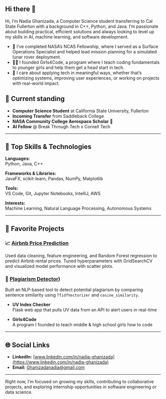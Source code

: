 ##                                                Hi there 👋


Hi, I’m Nadia Ghanizada, a Computer Science student transferring to Cal State Fullerton with a background in C++, Python, and Java. I’m passionate about building practical, efficient solutions and always looking to level up my skills in AI, machine learning, and software development.

- 🚀 I’ve completed NASA’s NCAS Fellowship, where I served as a Surface Operations Specialist and helped lead mission planning for a simulated lunar rover deployment.
- 👩‍💻 I founded Girls4Code, a program where I teach coding fundamentals to younger girls and help them get a head start in tech.
- 💬 I care about applying tech in meaningful ways, whether that’s optimizing systems, improving user experiences, or working on projects with real-world impact.

## 💼 Current standing
- **Computer Science Student** at California State University, Fullerton  
- **Incoming Transfer** from Saddleback College  
- **NASA Community College Aerospace Scholar** 🚀  
- **AI Fellow** @ Break Through Tech x Cornell Tech  

---

## 🔧 Top Skills & Technologies

**Languages:**  
Python, Java, C++

**Frameworks & Libraries:**  
JavaFX, scikit-learn, Pandas, NumPy, Matplotlib

**Tools:**  
VS Code, Git, Jupyter Notebooks, IntelliJ, AWS

**Interests:**  
Machine Learning, Natural Language Processing, Autonomous Systems

---

## 🌟 Favorite Projects

### 📈 [Airbnb Price Prediction](https://github.com/nadiazada/BTT_LAB8b)
Used data cleaning, feature engineering, and Random Forest regression to predict Airbnb rental prices. Tuned hyperparameters with GridSearchCV and visualized model performance with scatter plots.

### 📝 [Plagiarism Detector](https://github.com/nadiazada/Plagiarizing-detection_P1))
Built an NLP-based tool to detect potential plagiarism by comparing sentence similarity using `TfidfVectorizer` and `cosine_similarity`.

- **UV Index Checker**  
  Flask web app that pulls UV data from an API to alert users in real-time

- **Girls4Code**  
  A program I founded to teach middle & high school girls how to code

---

## 🌐 Social Links

- **LinkedIn:** [www.linkedin.com/in/nadia-ghanizada](https://www.linkedin.com/in/nadia-ghanizada)
- **Email:** Ghanizadanadia@gmail.com

---
Right now, I’m focused on growing my skills, contributing to collaborative projects, and exploring internship opportunities in software engineering or data science.
<!--
**nadiazada/nadiazada** is a ✨ _special_ ✨ repository because its `README.md` (this file) appears on your GitHub profile.

Here are some ideas to get you started:

- 🔭 I’m currently working on ...
- 🌱 I’m currently learning ...
- 👯 I’m looking to collaborate on ...
- 🤔 I’m looking for help with ...
- 💬 Ask me about ...
- 📫 How to reach me: ...
- 😄 Pronouns: ...
- ⚡ Fun fact: ...
-->
